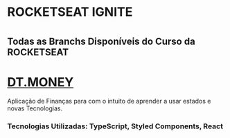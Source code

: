 # ROCKETSEAT IGNITE

# <h2>Todas as Branchs Disponíveis do Curso da ROCKETSEAT</h2>

<div>
<a href="https://github.com/OyakSaile/RocketSeat-IGNITE/tree/dt-money" target="_blank">
<h1>DT.MONEY</h1>
</a>


<p>Aplicação de Finanças para com o intuito de aprender a usar estados e novas Tecnologias.</p>

<h3>Tecnologias Utilizadas: <span >TypeScript, Styled Components, React</span></h3>

</div>
